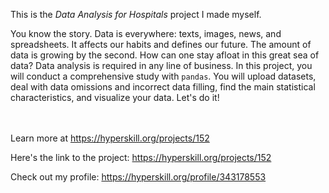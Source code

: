 This is the *Data Analysis for Hospitals* project I made myself.


<p>You know the story. Data is everywhere: texts, images, news, and spreadsheets. It affects our habits and defines our future. The amount of data is growing by the second. How can one stay afloat in this great sea of data? Data analysis is required in any line of business. In this project, you will conduct a comprehensive study with <code>pandas</code>. You will upload datasets, deal with data omissions and incorrect data filling, find the main statistical characteristics, and visualize your data. Let's do it!</p><br/><br/>Learn more at <a href="https://hyperskill.org/projects/152?utm_source=ide&utm_medium=ide&utm_campaign=ide&utm_content=project-card">https://hyperskill.org/projects/152</a>

Here's the link to the project: https://hyperskill.org/projects/152

Check out my profile: https://hyperskill.org/profile/343178553